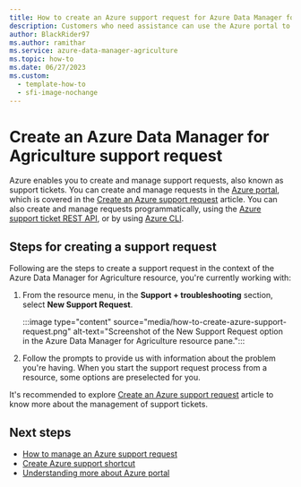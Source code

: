 ```yaml
---
title: How to create an Azure support request for Azure Data Manager for Agriculture resource
description: Customers who need assistance can use the Azure portal to find self-service solutions and to create and manage support requests for Azure Data Manager for Agriculture resource.
author: BlackRider97
ms.author: ramithar
ms.service: azure-data-manager-agriculture
ms.topic: how-to
ms.date: 06/27/2023
ms.custom:
  - template-how-to
  - sfi-image-nochange
---
```


# Create an Azure Data Manager for Agriculture support request

Azure enables you to create and manage support requests, also known as support tickets. You can create and manage requests in the [Azure portal](https://portal.azure.com), which is covered in the [Create an Azure support request](/azure/azure-portal/supportability/how-to-create-azure-support-request) article. You can also create and manage requests programmatically, using the [Azure support ticket REST API](/rest/api/support), or by using [Azure CLI](/cli/azure/azure-cli-support-request).

## Steps for creating a support request

Following are the steps to create a support request in the context of the Azure Data Manager for Agriculture resource, you're currently working with:

1. From the resource menu, in the **Support + troubleshooting** section, select **New Support Request**.

   :::image type="content" source="media/how-to-create-azure-support-request.png" alt-text="Screenshot of the New Support Request option in the Azure Data Manager for Agriculture resource pane.":::

2. Follow the prompts to provide us with information about the problem you're having. When you start the support request process from a resource, some options are preselected for you.

It's recommended to explore [Create an Azure support request](/azure/azure-portal/supportability/how-to-create-azure-support-request) article to know more about the management of support tickets.

## Next steps

- [How to manage an Azure support request](/azure/azure-portal/supportability/how-to-manage-azure-support-request)
- [Create Azure support shortcut](https://azure.microsoft.com/support/create-ticket)
- [Understanding more about Azure portal](/azure/azure-portal)
